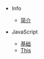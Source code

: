 * Info
    * [简介](README.md)

* JavaScript
    * [基础](/javascript/base.md)
    * [This](/javascript/this.md)